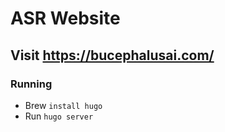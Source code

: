# ASR Website

## Visit https://bucephalusai.com/

### Running
* Brew `install hugo`
* Run `hugo server`



